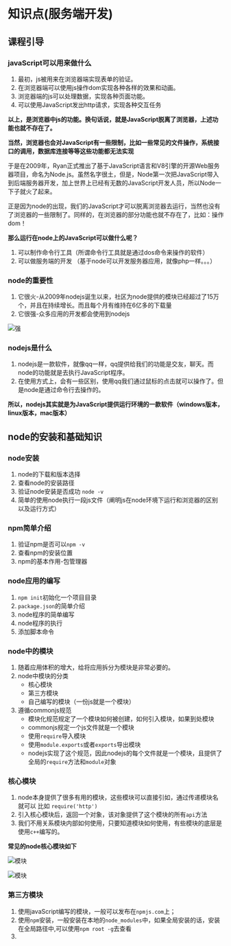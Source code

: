 # 知识点(服务端开发)

## 课程引导

### javaScript可以用来做什么

1. 最初，js被用来在浏览器端实现表单的验证。
2. 在浏览器端可以使用js操作dom实现各种各样的效果和动画。
3. 浏览器端的js可以处理数据，实现各种页面功能。
4. 可以使用JavaScript发出http请求，实现各种交互任务

**以上，是浏览器中js的功能。换句话说，就是JavaScript脱离了浏览器，上述功能也就不存在了。**

**当然，浏览器也会对JavaScript有一些限制，比如一些常见的文件操作，系统接口的调用，数据库连接等等这些功能都无法实现**

于是在2009年，Ryan正式推出了基于JavaScript语言和V8引擎的开源Web服务器项目，命名为Node.js。虽然名字很土，但是，Node第一次把JavaScript带入到后端服务器开发，加上世界上已经有无数的JavaScript开发人员，所以Node一下子就火了起来。

正是因为node的出现，我们的JavaScript才可以脱离浏览器去运行，当然也没有了浏览器的一些限制了。同样的，在浏览器的部分功能也就不存在了，比如：操作dom！

**那么运行在node上的JavaScript可以做什么呢？**

1. 可以制作命令行工具（所谓命令行工具就是通过dos命令来操作的软件）
2. 可以做服务端的开发 （基于node可以开发服务器应用，就像php一样。。。）


### node的重要性

1. 它很火-从2009年nodejs诞生以来，社区为node提供的模块已经超过了15万个，并且在持续增长。而且每个月有维持在6亿多的下载量
2. 它很强-众多应用的开发都会使用到nodejs

![强](./img/1.png)

### nodejs是什么

1. nodejs是一款软件，就像qq一样，qq提供给我们的功能是交友，聊天。而node的功能就是去执行JavaScript程序。
2. 在使用方式上，会有一些区别，使用qq我们通过鼠标的点击就可以操作了。但是node是通过命令行去操作的。

**所以，nodejs其实就是为JavaScript提供运行环境的一款软件（windows版本，linux版本，mac版本）**


## node的安装和基础知识

### node安装
1. node的下载和版本选择
2. 查看node的安装路径
3. 验证node安装是否成功  `node -v`
4. 简单的使用node执行一段js文件（阐明js在node环境下运行和浏览器的区别以及运行方式）

### npm简单介绍

1. 验证npm是否可以`npm -v`
2. 查看npm的安装位置 
3. npm的基本作用-包管理器

### node应用的编写

1. `npm init`初始化一个项目目录
2. `package.json`的简单介绍
3. node程序的简单编写
4. node程序的执行
5. 添加脚本命令

### node中的模块

1. 随着应用体积的增大，给将应用拆分为模块是非常必要的。
2. node中模块的分类
    - 核心模块
    - 第三方模块
    - 自己编写的模块（一份js就是一个模块）
3. 遵循commonjs规范
    - 模块化规范规定了一个模块如何被创建，如何引入模块，如果到处模块
    - commonjs规定一个js文件就是一个模块
    - 使用`require`导入模块
    - 使用`module.exports`或者`exports`导出模块
    - nodejs实现了这个规范，因此nodejs的每个文件就是一个模块，且提供了全局的`require`方法和`module`对象
### 核心模块

1. node本身提供了很多有用的模块，这些模块可以直接引如，通过传递模块名就可以  比如  `require('http')`
2. 引入核心模块后，返回一个对象，该对象提供了这个模块的所有`api`方法
3. 我们不用关系模块内部如何使用，只要知道模块如何使用，有些模块的底层是使用`c++`编写的。

**常见的node核心模块如下**

![模块](./img/2.png)

![模块](./img/3.png)

### 第三方模块

1. 使用javaScript编写的模块，一般可以发布在`npmjs.com`上；
2. 使用`npm`安装，一般安装在本地的`node_modules`中，如果全局安装的话，安装在全局路径中,可以使用`npm root -g`去查看
3. 








